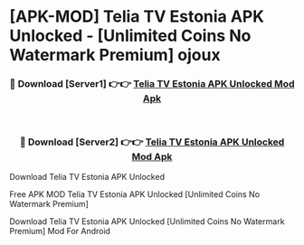 # [APK-MOD] Telia TV Estonia APK Unlocked - [Unlimited Coins No Watermark Premium] ojoux



<div align="center">
<h3>🔴 Download [Server1] 👉👉 <a href="https://momento.my/?title=Telia_TV_Estonia_APK_Unlocked">Telia TV Estonia APK Unlocked Mod Apk</a></h3><br>

<h3>🔴 Download [Server2] 👉👉 <a href="https://momento.my/?title=Telia_TV_Estonia_APK_Unlocked">Telia TV Estonia APK Unlocked Mod Apk</a></h3>
</div>



Download Telia TV Estonia APK Unlocked 

Free APK MOD Telia TV Estonia APK Unlocked [Unlimited Coins No Watermark Premium]

Download Telia TV Estonia APK Unlocked [Unlimited Coins No Watermark Premium] Mod For Android
